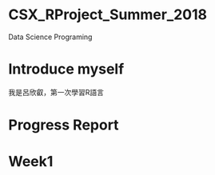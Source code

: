 # CSX_RProject_Summer_2018
Data Science Programing
# Introduce myself
我是呂欣叡，第一次學習R語言
# Progress Report
# Week1
